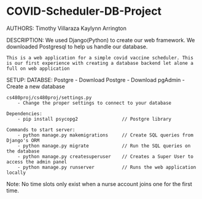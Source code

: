 # COVID-Scheduler-DB-Project

AUTHORS: 
	Timothy Villaraza
	Kaylynn Arrington

DESCRIPTION:
	We used Django(Python) to create our web framework. We downloaded Postgresql to help us handle our database.

	This is a web application for a simple covid vaccine scheduler. This is our first experience with creating a database backend let alone a full on web application
	
SETUP:
	DATABSE: Postgre
		- Download Postgre
		- Download pgAdmin
			- Create a new database

	cs480proj/cs480proj/settings.py
		- Change the proper settings to connect to your database
	
	Dependencies:
		- pip install psycopg2                // Postgre library

	Commands to start server:
		- python manage.py makemigrations	  // Create SQL queries from Django's ORM
		- python manage.py migrate			  // Run the SQL queries on the database
		- python manage.py createsuperuser    // Creates a Super User to access the admin panel
		- python manage.py runserver		  // Runs the web application locally

Note:
  No time slots only exist when a nurse account joins one for the first time.
